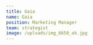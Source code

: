 ```yaml
---
title: Gaia
name: Gaia
position: Marketing Manager
team: strategist
image: /uploads/img_6650_ok.jpg
---
```

